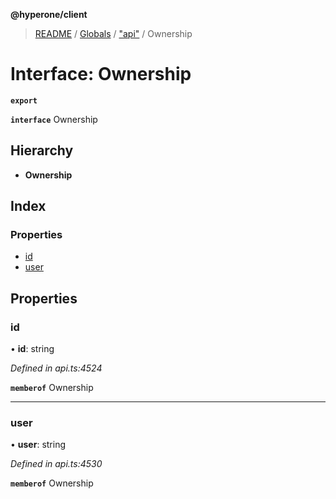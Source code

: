 **@hyperone/client**

> [README](../README.md) / [Globals](../globals.md) / ["api"](../modules/_api_.md) / Ownership

# Interface: Ownership

**`export`** 

**`interface`** Ownership

## Hierarchy

* **Ownership**

## Index

### Properties

* [id](_api_.ownership.md#id)
* [user](_api_.ownership.md#user)

## Properties

### id

•  **id**: string

*Defined in api.ts:4524*

**`memberof`** Ownership

___

### user

•  **user**: string

*Defined in api.ts:4530*

**`memberof`** Ownership
